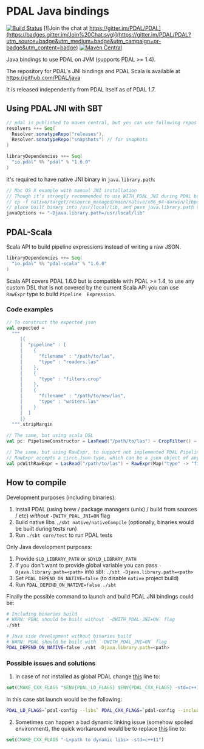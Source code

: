 # PDAL Java bindings

[![Build Status](https://api.travis-ci.org/PDAL/java.svg)](http://travis-ci.org/PDAL/java) [![Join the chat at https://gitter.im/PDAL/PDAL](https://badges.gitter.im/Join%20Chat.svg)](https://gitter.im/PDAL/PDAL?utm_source=badge&utm_medium=badge&utm_campaign=pr-badge&utm_content=badge) [![Maven Central](https://maven-badges.herokuapp.com/maven-central/io.pdal/pdal/badge.svg)](https://maven-badges.herokuapp.com/maven-central/io.pdal/pdal)

Java bindings to use PDAL on JVM (supports PDAL >= 1.4).

The repository for PDAL's JNI bindings and PDAL Scala is available at https://github.com/PDAL/java

It is released independently from PDAL itself as of PDAL 1.7.

## Using PDAL JNI with SBT

```scala
// pdal is published to maven central, but you can use following repos in addition
resolvers ++= Seq(
  Resolver.sonatypeRepo("releases"),
  Resolver.sonatypeRepo("snapshots") // for snaphots
)

libraryDependencies ++= Seq(
  "io.pdal" %% "pdal" % "1.6.0"
)
```

It's required to have native JNI binary in `java.library.path`:

```scala
// Mac OS X example with manual JNI installation
// Though it's strongly recommended to use WITH_PDAL_JNI during PDAL build
// cp -f native/target/resource_managed/main/native/x86_64-darwin/libpdaljni.1.4.dylib /usr/local/lib/libpdaljni.1.4.dylib
// place built binary into /usr/local/lib, and pass java.library.path to your JVM
javaOptions += "-Djava.library.path=/usr/local/lib"
```

## PDAL-Scala

Scala API to build pipeline expressions instead of writing a raw JSON.

```scala
libraryDependencies ++= Seq(
  "io.pdal" %% "pdal-scala" % "1.6.0"
)
```

Scala API covers PDAL 1.6.0 but is compatible with PDAL >= 1.4, to use any custom DSL
that is not covered by the current Scala API you can use `RawExpr` type to build `Pipeline 
Expression`.

### Code examples

```scala
// To construct the expected json
val expected =
  """
     |{
     |  "pipeline" : [
     |    {
     |      "filename" : "/path/to/las",
     |      "type" : "readers.las"
     |    },
     |    {
     |      "type" : "filters.crop"
     |    },
     |    {
     |      "filename" : "/path/to/new/las",
     |      "type" : "writers.las"
     |    }
     |  ]
     |}
  """.stripMargin
  
// The same, but using scala DSL
val pc: PipelineConstructor = LasRead("/path/to/las") ~ CropFilter() ~ LasWrite("/path/to/new/las")

// The same, but using RawExpr, to support not implemented PDAL Pipeline API features
// RawExpr accepts a circe.Json type, which can be a json object of any desired complexity
val pcWithRawExpr = LasRead("/path/to/las") ~ RawExpr(Map("type" -> "filters.crop").asJson) ~ LasWrite("/path/to/new/las") 
```

## How to compile

Development purposes (including binaries):
  1. Install PDAL (using brew / package managers (unix) / build from sources / etc) _without_ `-DWITH_PDAL_JNI=ON` flag     
  2. Build native libs `./sbt native/nativeCompile` (optionally, binaries would be built during tests run)
  3. Run `./sbt core/test` to run PDAL tests

Only Java development purposes:
  1. Provide `$LD_LIBRARY_PATH` or `$DYLD_LIBRARY_PATH`
  2. If you don't want to provide global variable you can pass `-Djava.library.path=<path>` into sbt:
    `./sbt -Djava.library.path=<path>`
  3. Set `PDAL_DEPEND_ON_NATIVE=false` (to disable `native` project build)
  4. Run `PDAL_DEPEND_ON_NATIVE=false ./sbt`

Finally the possible command to launch and build PDAL JNI bindings could be:

```bash
# Including binaries build
# WARN: PDAL should be built without `-DWITH_PDAL_JNI=ON` flag
./sbt
```

```bash
# Java side development without binaries build
# WARN: PDAL should be built with `-DWITH_PDAL_JNI=ON` flag
PDAL_DEPEND_ON_NATIVE=false ./sbt -Djava.library.path=<path>
```

### Possible issues and solutions

1. In case of not installed as global PDAL change [this](./java/native/src/CMakeLists.txt#L25) line to:

  ```cmake
  set(CMAKE_CXX_FLAGS "$ENV{PDAL_LD_FLAGS} $ENV{PDAL_CXX_FLAGS} -std=c++11")
  ```
  In this case sbt launch would be the following:

  ```bash
  PDAL_LD_FLAGS=`pdal-config --libs` PDAL_CXX_FLAGS=`pdal-config --includes` ./sbt
  ```

2. Sometimes can happen a bad dynamic linking issue (somehow spoiled environment),
   the quick workaround would be to replace [this](./java/native/src/CMakeLists.txt#L25) line to:

  ```cmake
  set(CMAKE_CXX_FLAGS "-L<path to dynamic libs> -std=c++11")
  ```
